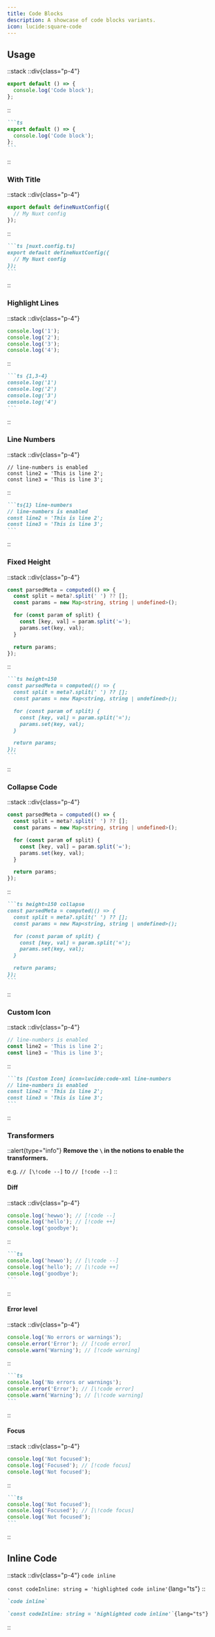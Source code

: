 ```yaml
---
title: Code Blocks
description: A showcase of code blocks variants.
icon: lucide:square-code
---
```


## Usage

::stack
  ::div{class="p-4"}
  ```ts
  export default () => {
    console.log('Code block');
  };
  ```
  ::
  ````md
  ```ts
  export default () => {
    console.log('Code block');
  };
  ```
  ````
::

### With Title

::stack
  ::div{class="p-4"}
  ```ts [nuxt.config.ts]
  export default defineNuxtConfig({
    // My Nuxt config
  });
  ```
  ::
  ````md
  ```ts [nuxt.config.ts]
  export default defineNuxtConfig({
    // My Nuxt config
  });
  ```
  ````
::

### Highlight Lines

::stack
  ::div{class="p-4"}
  ```ts {1,3-4}
  console.log('1');
  console.log('2');
  console.log('3');
  console.log('4');
  ```
  ::
  ````md
  ```ts {1,3-4}
  console.log('1')
  console.log('2')
  console.log('3')
  console.log('4')
  ```
  ````
::

### Line Numbers

::stack
  ::div{class="p-4"}
  ```ts{1} line-numbers
  // line-numbers is enabled
  const line2 = 'This is line 2';
  const line3 = 'This is line 3';
  ```
  ::
  ````md
  ```ts{1} line-numbers
  // line-numbers is enabled
  const line2 = 'This is line 2';
  const line3 = 'This is line 3';
  ```
  ````
::

### Fixed Height

::stack
  ::div{class="p-4"}
  ```ts height=150
  const parsedMeta = computed(() => {
    const split = meta?.split(' ') ?? [];
    const params = new Map<string, string | undefined>();

    for (const param of split) {
      const [key, val] = param.split('=');
      params.set(key, val);
    }

    return params;
  });
  ```
  ::
  ````md
  ```ts height=150
  const parsedMeta = computed(() => {
    const split = meta?.split(' ') ?? [];
    const params = new Map<string, string | undefined>();

    for (const param of split) {
      const [key, val] = param.split('=');
      params.set(key, val);
    }

    return params;
  });
  ```
  ````
::

### Collapse Code

::stack
  ::div{class="p-4"}
  ```ts height=150 collapse
  const parsedMeta = computed(() => {
    const split = meta?.split(' ') ?? [];
    const params = new Map<string, string | undefined>();

    for (const param of split) {
      const [key, val] = param.split('=');
      params.set(key, val);
    }

    return params;
  });
  ```
  ::
  ````md
  ```ts height=150 collapse
  const parsedMeta = computed(() => {
    const split = meta?.split(' ') ?? [];
    const params = new Map<string, string | undefined>();

    for (const param of split) {
      const [key, val] = param.split('=');
      params.set(key, val);
    }

    return params;
  });
  ```
  ````
::

### Custom Icon
::stack
  ::div{class="p-4"}
  ```ts [Custom Icon] icon=lucide:code-xml line-numbers
  // line-numbers is enabled
  const line2 = 'This is line 2';
  const line3 = 'This is line 3';
  ```
  ::
  ````md
  ```ts [Custom Icon] icon=lucide:code-xml line-numbers
  // line-numbers is enabled
  const line2 = 'This is line 2';
  const line3 = 'This is line 3';
  ```
  ````
::

### Transformers

::alert{type="info"}
**Remove the `\` in the notions to enable the transformers.**

e.g. `// [\!code --]` to `// [!code --]`
::

#### Diff

::stack
::div{class="p-4"}
```ts
console.log('hewwo'); // [!code --]
console.log('hello'); // [!code ++]
console.log('goodbye');
```
::
````md
```ts
console.log('hewwo'); // [\!code --]
console.log('hello'); // [\!code ++]
console.log('goodbye');
```
````
::

#### Error level

::stack
::div{class="p-4"}
```ts
console.log('No errors or warnings');
console.error('Error'); // [!code error]
console.warn('Warning'); // [!code warning]
```
::
````md
```ts
console.log('No errors or warnings');
console.error('Error'); // [\!code error]
console.warn('Warning'); // [\!code warning]
```
````
::

#### Focus

::stack
::div{class="p-4"}
```ts
console.log('Not focused');
console.log('Focused'); // [!code focus]
console.log('Not focused');
```
::
````md
```ts
console.log('Not focused');
console.log('Focused'); // [\!code focus]
console.log('Not focused');
```
````
::

## Inline Code

::stack
  ::div{class="p-4"}
  `code inline`

  `const codeInline: string = 'highlighted code inline'`{lang="ts"}
  ::

  ```md
  `code inline`

  `const codeInline: string = 'highlighted code inline'`{lang="ts"}
  ```
::
